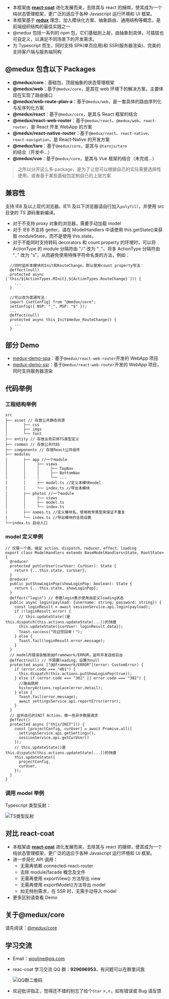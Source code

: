 - 本框架由 [**react-coat**](https://github.com/wooline/react-coat) 进化发展而来，去除其与 react 的捆绑，使其成为一个纯状态管理框架，更广泛的适应于各种 Javascript 运行环境和 UI 框架。
- 本框架基于 [**redux**](https://github.com/reduxjs/redux) 理念，加入模块化方案、抽象路由、通用结构等概念，是前端组织结构的最佳实践之一
- @medux 包括一系列的 npm 包，它们基础到上层，由抽象到具体，可插拔也可自定义，以满足不同场景下的开发需求。
- 为 Typescript 而生，同时支持 SPA(单页应用)和 SSR(服务器渲染)、完美的支持客户端与服务端同构

## @medux 包含以下 Packages

- **@medux/core**：基础包，顶层抽象的状态管理框架
- **@medux/web**：基于`@medux/core`，是其在 web 环境下的解决方案，主要体现在实现了路由接口
- **@medux/web-route-plan-a**：基于`@medux/web`，是一套具体的路由序列化与反序列化方案
- **@medux/react**：基于`@medux/core`，是其与 React 框架的结合
- **@medux/react-web-router**：基于`@medux/react`、`@medux/web`、`react-router`，是 React 开发 WebApp 的方案
- **@medux/react-native-router**：基于`@medux/react`、`react-native`、`react-navigation`，是 React-Native 的开发方案
- **@medux/taro**：基于`@medux/core`，是其与 `@tarojs/taro`的结合（开发中...）
- **@medux/vue**：基于`@medux/core`，是其与 Vue 框架的结合（未完成...）

> 之所以分开这么多 package，是为了让您可以根据自已的实际需要选择性使用，或者基于某些基础包定制自已的上层方案

## 兼容性

支持 IE8 及以上现代浏览器。IE11 及以下浏览器请自行加入`polyfill`，并使用 src 目录的 TS 源码重新编译。

- 对于不支持 proxy 对象的浏览器，需要手动加载 model
- 对于 IE8 不支持 getter，请在 ModelHandlers 中请使用 this.getState()来获取 moduleState，而不是使用 this.state。
- 对于不能同时支持转码 decorators 和 count property 的环境时，可以将 ActionType 的 module 分隔符由 "`/`" 改为 "`_`"、将多 ActionType 分隔符由 "`,`" 改为 "`$`"，从而避免使用特殊字符命名类的方法，例如：

```JS
  //同时监听本模块的Init和RouteChange，默认使用count property写法：
  @effect(null)
  protected async [`this/${ActionTypes.MInit},${ActionTypes.RouteChange}`]() {
    ...
  }

  //可以改为普通写法：
  import {setConfig} from "@medux/core";
  setConfig({ NSP: "_", MSP: "$" });
  ...
  @effect(null)
  protected async this_Init$medux_RouteChange() {
    ...
  }
```

## 部分 Demo

- [medux-demo-spa](https://github.com/wooline/medux-demo-spa)：基于`@medux/react-web-router`开发的 WebApp 项目
- [medux-demo-ssr](https://github.com/wooline/medux-demo-ssr)：基于`@medux/react-web-router`开发的 WebApp 项目，同时支持服务器渲染

## 代码举例

### 工程结构举例

```
src
├── asset // 存放公共静态资源
│       ├── css
│       ├── imgs
│       └── font
├── entity // 存放业务实体TS类型定义
├── common // 存放公共代码
├── components // 存放React公共组件
├── modules
│       ├── app //一个module
│       │     ├── views
│       │     │     ├── TopNav
│       │     │     ├── BottomNav
│       │     │     └── ...
│       │     ├── model.ts //定义本模块model
│       │     └── index.ts //导出本模块
│       ├── photos //一个module
│       │     ├── views
│       │     ├── model.ts
│       │     └── index.ts
│       ├── names.ts //定义模块名，使用枚举类型来保证不重复
│       └── index.ts //导出模块的全局设置
└──index.ts 启动入口
```

### model 定义举例

```JS
// 仅需一个类，搞定 action、dispatch、reducer、effect、loading
export class ModelHandlers extends BaseModelHandlers<State, RootState> {
  @reducer
  protected putCurUser(curUser: CurUser): State {
    return {...this.state, curUser};
  }
  @reducer
  public putShowLoginPop(showLoginPop: boolean): State {
    return {...this.state, showLoginPop};
  }
  @effect("login") // 参数login表示使用自定义loading状态
  public async login(payload: {username: string; password: string}) {
    const loginResult = await sessionService.api.login(payload);
    if (!loginResult.error) {
      // this.updateState()是this.dispatch(this.actions.updateState(...))的快捷
      this.updateState({curUser: loginResult.data});
      Toast.success("欢迎您回来！");
    } else {
      Toast.fail(loginResult.error.message);
    }
  }
  // model内错误会触发@@framework/ERROR，监听并发送给后台
  @effect(null) // 不需要loading，设置为null
  protected async ["@@framework/ERROR"](error: CustomError) {
    if (error.code === "401") {
      this.dispatch(this.actions.putShowLoginPop(true));
    } else if (error.code === "301" || error.code === "302") {
      //路由跳转
      historyActions.replace(error.detail);
    } else {
      Toast.fail(error.message);
      await settingsService.api.reportError(error);
    }
  }
  // 监听自已的INIT Action，做一些异步数据请求
  @effect()
  protected async ["this/INIT"]() {
    const [projectConfig, curUser] = await Promise.all([
      settingsService.api.getSettings(),
      sessionService.api.getCurUser()
    ]);
    // this.updateState()是this.dispatch(this.actions.updateState(...))的快捷
    this.updateState({
      projectConfig,
      curUser,
    });
  }
}
```

### 调用 model 举例

Typescript 类型反射：

![TS类型反射](https://github.com/wooline/react-coat/blob/master/docs/imgs/4.png)

## 对比 react-coat

- 本框架由 [**react-coat**](https://github.com/wooline/react-coat) 进化发展而来，去除其与 react 的捆绑，使其成为一个纯状态管理框架，更广泛的适应于各种 Javascript 运行环境和 UI 框架。
- 进一步简化 API 调用：
  - 无需再依赖 connected-react-router
  - 去除 module/facade 概念及文件
  - 无需再使用 exportView() 方法导出 view
  - 无需再使用 exportModel()方法导出 model
  - 如无特别需求，在 SSR 时，无需手动导入 model
- 更多区别请查看 Demo

## 关于@medux/core

请先阅读：[@medux/core](https://github.com/wooline/medux/tree/master/packages/core)

## 学习交流

- Email：[wooline@qq.com](wooline@qq.com)
- reac-coat 学习交流 QQ 群：**929696953**，有问题可以在群里问我

  ![QQ群二维码](https://github.com/wooline/react-coat/blob/master/docs/imgs/qr.jpg)

- 欢迎批评指正，觉得还不错的别忘了给个`Star` >\_<，如有错误或 Bug 请反馈
